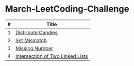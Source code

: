 # March-LeetCoding-Challenge

| # | Title 
|---| ----- 
|1|[Distribute Candies](https://leetcode.com/explore/challenge/card/march-leetcoding-challenge-2021/588/week-1-march-1st-march-7th/3657/)|
|2|[Set Mismatch](https://leetcode.com/explore/challenge/card/march-leetcoding-challenge-2021/588/week-1-march-1st-march-7th/3658/)|
|3|[Missing Number](https://leetcode.com/explore/challenge/card/march-leetcoding-challenge-2021/588/week-1-march-1st-march-7th/3659/)|
|4|[Intersection of Two Linked Lists](https://leetcode.com/explore/challenge/card/march-leetcoding-challenge-2021/588/week-1-march-1st-march-7th/3660/)|

